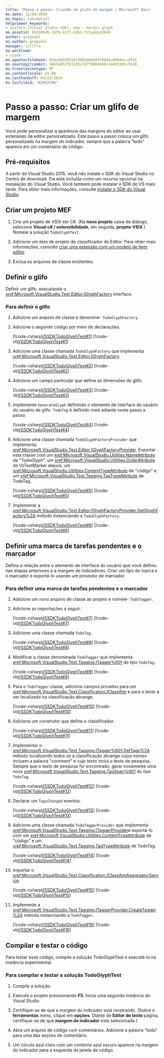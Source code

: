 ```yaml
---
title: 'Passo a passo: Criando um glifo de margem | Microsoft Docs'
ms.date: 11/04/2016
ms.topic: conceptual
helpviewer_keywords:
- editors [Visual Studio SDK], new - margin glyph
ms.assetid: 814185db-24f9-417f-b3b1-7c5aabb42b45
author: gregvanl
ms.author: gregvanl
manager: jillfra
ms.workload:
- vssdk
ms.openlocfilehash: 02bc8d858f28799020b958978845c0994accd554
ms.sourcegitcommit: 94b3a052fb1229c7e7f8804b09c1d403385c7630
ms.translationtype: MT
ms.contentlocale: pt-BR
ms.lasthandoff: 04/23/2019
ms.locfileid: "62952796"
---
```

# <a name="walkthrough-create-a-margin-glyph"></a>Passo a passo: Criar um glifo de margem
Você pode personalizar a aparência das margens do editor ao usar extensões de editor personalizado. Este passo a passo coloca um glifo personalizado na margem do indicador, sempre que a palavra "todo" aparece em um comentário de código.

## <a name="prerequisites"></a>Pré-requisitos
 A partir do Visual Studio 2015, você não instale o SDK do Visual Studio no Centro de download. Ela está incluída como um recurso opcional na instalação do Visual Studio. Você também pode instalar o SDK do VS mais tarde. Para obter mais informações, consulte [instalar o SDK do Visual Studio](../extensibility/installing-the-visual-studio-sdk.md).

## <a name="create-a-mef-project"></a>Criar um projeto MEF

1. Crie um projeto de VSIX em C#. (Na **novo projeto** caixa de diálogo, selecione **Visual c# / extensibilidade**, em seguida, **projeto VSIX**.) Nomeie a solução `TodoGlyphTest`.

2. Adicione um item de projeto de classificador do Editor. Para obter mais informações, consulte [criar uma extensão com um modelo de item editor](../extensibility/creating-an-extension-with-an-editor-item-template.md).

3. Exclua os arquivos de classe existentes.

## <a name="define-the-glyph"></a>Definir o glifo
 Definir um glifo, executando o <xref:Microsoft.VisualStudio.Text.Editor.IGlyphFactory> interface.

### <a name="to-define-the-glyph"></a>Para definir o glifo

1. Adicione um arquivo de classe e denomine- `TodoGlyphFactory`.

2. Adicione o seguinte código por meio de declarações.

     [!code-csharp[VSSDKTodoGlyphTest#1](../extensibility/codesnippet/CSharp/walkthrough-creating-a-margin-glyph_1.cs)]
     [!code-vb[VSSDKTodoGlyphTest#1](../extensibility/codesnippet/VisualBasic/walkthrough-creating-a-margin-glyph_1.vb)]

3. Adicione uma classe chamada `TodoGlyphFactory` que implementa <xref:Microsoft.VisualStudio.Text.Editor.IGlyphFactory>.

     [!code-csharp[VSSDKTodoGlyphTest#2](../extensibility/codesnippet/CSharp/walkthrough-creating-a-margin-glyph_2.cs)]
     [!code-vb[VSSDKTodoGlyphTest#2](../extensibility/codesnippet/VisualBasic/walkthrough-creating-a-margin-glyph_2.vb)]

4. Adicione um campo particular que define as dimensões do glifo.

     [!code-csharp[VSSDKTodoGlyphTest#3](../extensibility/codesnippet/CSharp/walkthrough-creating-a-margin-glyph_3.cs)]
     [!code-vb[VSSDKTodoGlyphTest#3](../extensibility/codesnippet/VisualBasic/walkthrough-creating-a-margin-glyph_3.vb)]

5. Implemente `GenerateGlyph` definindo o elemento de interface do usuário do usuário de glifo. `TodoTag` é definido mais adiante neste passo a passo.

     [!code-csharp[VSSDKTodoGlyphTest#4](../extensibility/codesnippet/CSharp/walkthrough-creating-a-margin-glyph_4.cs)]
     [!code-vb[VSSDKTodoGlyphTest#4](../extensibility/codesnippet/VisualBasic/walkthrough-creating-a-margin-glyph_4.vb)]

6. Adicione uma classe chamada `TodoGlyphFactoryProvider` que implementa <xref:Microsoft.VisualStudio.Text.Editor.IGlyphFactoryProvider>. Exportar esta classe com um <xref:Microsoft.VisualStudio.Utilities.NameAttribute> de "TodoGlyph", um <xref:Microsoft.VisualStudio.Utilities.OrderAttribute> de VsTextMarker depois, um <xref:Microsoft.VisualStudio.Utilities.ContentTypeAttribute> de "código" e um <xref:Microsoft.VisualStudio.Text.Tagging.TagTypeAttribute> de TodoTag.

     [!code-csharp[VSSDKTodoGlyphTest#5](../extensibility/codesnippet/CSharp/walkthrough-creating-a-margin-glyph_5.cs)]
     [!code-vb[VSSDKTodoGlyphTest#5](../extensibility/codesnippet/VisualBasic/walkthrough-creating-a-margin-glyph_5.vb)]

7. Implemente a <xref:Microsoft.VisualStudio.Text.Editor.IGlyphFactoryProvider.GetGlyphFactory%2A> método instanciando a `TodoGlyphFactory`.

     [!code-csharp[VSSDKTodoGlyphTest#6](../extensibility/codesnippet/CSharp/walkthrough-creating-a-margin-glyph_6.cs)]
     [!code-vb[VSSDKTodoGlyphTest#6](../extensibility/codesnippet/VisualBasic/walkthrough-creating-a-margin-glyph_6.vb)]

## <a name="define-a-todo-tag-and-tagger"></a>Definir uma marca de tarefas pendentes e o marcador
 Defina a relação entre o elemento de interface do usuário que você definiu nas etapas anteriores e a margem de indicadores. Criar um tipo de marca e o marcador e exportá-lo usando um provedor de marcador.

### <a name="to-define-a-todo-tag-and-tagger"></a>Para definir uma marca de tarefas pendentes e o marcador

1. Adicione um novo arquivo de classe ao projeto e nomeie- `TodoTagger`.

2. Adicione as importações a seguir.

     [!code-csharp[VSSDKTodoGlyphTest#7](../extensibility/codesnippet/CSharp/walkthrough-creating-a-margin-glyph_7.cs)]
     [!code-vb[VSSDKTodoGlyphTest#7](../extensibility/codesnippet/VisualBasic/walkthrough-creating-a-margin-glyph_7.vb)]

3. Adicione uma classe chamada `TodoTag`.

     [!code-csharp[VSSDKTodoGlyphTest#8](../extensibility/codesnippet/CSharp/walkthrough-creating-a-margin-glyph_8.cs)]
     [!code-vb[VSSDKTodoGlyphTest#8](../extensibility/codesnippet/VisualBasic/walkthrough-creating-a-margin-glyph_8.vb)]

4. Modificar a classe denominada `TodoTagger` que implementa <xref:Microsoft.VisualStudio.Text.Tagging.ITagger%601> do tipo `TodoTag`.

     [!code-csharp[VSSDKTodoGlyphTest#9](../extensibility/codesnippet/CSharp/walkthrough-creating-a-margin-glyph_9.cs)]
     [!code-vb[VSSDKTodoGlyphTest#9](../extensibility/codesnippet/VisualBasic/walkthrough-creating-a-margin-glyph_9.vb)]

5. Para o `TodoTagger` classe, adicione campos privados para um <xref:Microsoft.VisualStudio.Text.Classification.IClassifier> e para o texto a ser localizado na classificação abrange.

     [!code-csharp[VSSDKTodoGlyphTest#10](../extensibility/codesnippet/CSharp/walkthrough-creating-a-margin-glyph_10.cs)]
     [!code-vb[VSSDKTodoGlyphTest#10](../extensibility/codesnippet/VisualBasic/walkthrough-creating-a-margin-glyph_10.vb)]

6. Adicione um construtor que define o classificador.

     [!code-csharp[VSSDKTodoGlyphTest#11](../extensibility/codesnippet/CSharp/walkthrough-creating-a-margin-glyph_11.cs)]
     [!code-vb[VSSDKTodoGlyphTest#11](../extensibility/codesnippet/VisualBasic/walkthrough-creating-a-margin-glyph_11.vb)]

7. Implementar o <xref:Microsoft.VisualStudio.Text.Tagging.ITagger%601.GetTags%2A> método localizando todos os a classificação abrange cujos nomes incluem a palavra "comment" e cujo texto inclui o texto de pesquisa. Sempre que o texto de pesquisa for encontrado, gerar novamente uma nova <xref:Microsoft.VisualStudio.Text.Tagging.TagSpan%601> do tipo `TodoTag`.

     [!code-csharp[VSSDKTodoGlyphTest#12](../extensibility/codesnippet/CSharp/walkthrough-creating-a-margin-glyph_12.cs)]
     [!code-vb[VSSDKTodoGlyphTest#12](../extensibility/codesnippet/VisualBasic/walkthrough-creating-a-margin-glyph_12.vb)]

8. Declarar um `TagsChanged` eventos.

     [!code-csharp[VSSDKTodoGlyphTest#13](../extensibility/codesnippet/CSharp/walkthrough-creating-a-margin-glyph_13.cs)]
     [!code-vb[VSSDKTodoGlyphTest#13](../extensibility/codesnippet/VisualBasic/walkthrough-creating-a-margin-glyph_13.vb)]

9. Adicione uma classe chamada `TodoTaggerProvider` que implementa <xref:Microsoft.VisualStudio.Text.Tagging.ITaggerProvider>e exportá-lo com um <xref:Microsoft.VisualStudio.Utilities.ContentTypeAttribute> de "código" e um <xref:Microsoft.VisualStudio.Text.Tagging.TagTypeAttribute> de TodoTag.

     [!code-csharp[VSSDKTodoGlyphTest#14](../extensibility/codesnippet/CSharp/walkthrough-creating-a-margin-glyph_14.cs)]
     [!code-vb[VSSDKTodoGlyphTest#14](../extensibility/codesnippet/VisualBasic/walkthrough-creating-a-margin-glyph_14.vb)]

10. Importar o <xref:Microsoft.VisualStudio.Text.Classification.IClassifierAggregatorService>.

     [!code-csharp[VSSDKTodoGlyphTest#15](../extensibility/codesnippet/CSharp/walkthrough-creating-a-margin-glyph_15.cs)]
     [!code-vb[VSSDKTodoGlyphTest#15](../extensibility/codesnippet/VisualBasic/walkthrough-creating-a-margin-glyph_15.vb)]

11. Implemente a <xref:Microsoft.VisualStudio.Text.Tagging.ITaggerProvider.CreateTagger%2A> método instanciando a `TodoTagger`.

     [!code-csharp[VSSDKTodoGlyphTest#16](../extensibility/codesnippet/CSharp/walkthrough-creating-a-margin-glyph_16.cs)]
     [!code-vb[VSSDKTodoGlyphTest#16](../extensibility/codesnippet/VisualBasic/walkthrough-creating-a-margin-glyph_16.vb)]

## <a name="build-and-test-the-code"></a>Compilar e testar o código
 Para testar esse código, compile a solução TodoGlyphTest e executá-lo na instância experimental.

### <a name="to-build-and-test-the-todoglyphtest-solution"></a>Para compilar e testar a solução TodoGlyphTest

1. Compile a solução.

2. Execute o projeto pressionando **F5**. Inicia uma segunda instância do Visual Studio.

3. Certifique-se de que a margem do indicador está mostrando. (Sobre o **ferramentas** menu, clique em **opções**. Diante de **Editor de texto** página, certifique-se de que **margem do indicador** está selecionada.)

4. Abra um arquivo de código com comentários. Adicione a palavra "todo" para uma das seções de comentário.

5. Um círculo azul claro com um contorno azul escuro aparece na margem do indicador para a esquerda da janela de código.